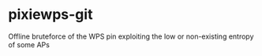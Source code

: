 # pixiewps-git
Offline bruteforce of the WPS pin exploiting the low or non-existing entropy of some APs
